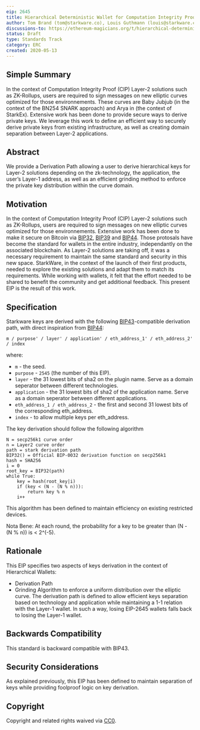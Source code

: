 ```yaml
---
eip: 2645
title: Hierarchical Deterministic Wallet for Computation Integrity Proof (CIP) Layer-2
author: Tom Brand (tom@starkware.co), Louis Guthmann (louis@starkware.co)
discussions-to: https://ethereum-magicians.org/t/hierarchical-deterministic-wallet-for-computation-integrity-proof-cip-layer-2/4286
status: Draft
type: Standards Track 
category: ERC
created: 2020-05-13
---
```


## Simple Summary
In the context of Computation Integrity Proof (CIP) Layer-2 solutions such as ZK-Rollups, users are required to sign messages on new elliptic curves optimized for those environnements. These curves are Baby Jubjub (in the context of the BN254 SNARK approach) and Arya in (the context of StarkEx). Extensive work has been done to provide secure ways to derive private keys. We leverage this work to define an efficient way to securely derive private keys from existing infrastructure, as well as creating domain separation between Layer-2 applications.

## Abstract
We provide a Derivation Path allowing a user to derive hierarchical keys for Layer-2 solutions depending on the zk-technology, the application, the user’s Layer-1 address, as well as an efficient grinding method to enforce the private key distribution within the curve domain.

## Motivation
In the context of Computation Integrity Proof (CIP) Layer-2 solutions such as ZK-Rollups, users are required to sign messages on new elliptic curves optimized for those environnements. Extensive work has been done to make it secure on Bitcoin via [BIP32](https://github.com/bitcoin/bips/blob/master/bip-0032.mediawiki), [BIP39](https://github.com/bitcoin/bips/blob/master/bip-0039.mediawiki) and [BIP44](https://github.com/bitcoin/bips/blob/master/bip-0044.mediawiki). Those protosals have become the standard for wallets in the entire industry, independantly on the associated blockchain. As Layer-2 solutions are taking off, it was a necessary requirement to maintain the same standard and security in this new space. StarkWare, in the context of the launch of their first products, needed to explore the existing solutions and adapt them to match its requirements. While working with wallets, it felt that the effort needed to be shared to benefit the community and get additional feedback. This present EIP is the result of this work. 

## Specification
Starkware keys are derived with the following [BIP43](https://github.com/bitcoin/bips/blob/master/bip-0043.mediawiki)-compatible derivation path, with direct inspiration from [BIP44](https://github.com/bitcoin/bips/blob/master/bip-0044.mediawiki):
```
m / purpose' / layer' / application' / eth_address_1' / eth_address_2' / index
```
where:
* `m` - the seed.
* `purpose` - `2545` (the number of this EIP).
* `layer` - the 31 lowest bits of sha2 on the plugin name. Serve as a domain seperator between different technologies.
* `application` - the 31 lowest bits of sha2 of the application name. Serve as a domain seperator between different applications.
* `eth_address_1 / eth_address_2` - the first and second 31 lowest bits of the corresponding eth_address.
* `index` - to allow multiple keys per eth_address.

The key derivation should follow the following algorithm
```
N = secp256k1 curve order
n = Layer2 curve order								
path = stark derivation path
BIP32() = Official BIP-0032 derivation function on secp256k1
hash = SHA256
i = 0
root_key = BIP32(path)
while True:
	key = hash(root_key|i)
	if (key < (N - (N % n))):
		return key % n
	i++
```
This algorithm has been defined to maintain efficiency on existing restricted devices. 

Nota Bene: At each round, the probability for a key to be greater than (N - (N % n)) is < 2^(-5).

## Rationale
This EIP specifies two aspects of keys derivation in the context of Hierarchical Wallets:
- Derivation Path
- Grinding Algorithm to enforce a uniform distribution over the elliptic curve.
The derivation path is defined to allow efficient keys separation based on technology and application while maintaining a 1-1 relation with the Layer-1 wallet. In such a way, losing EIP-2645 wallets falls back to losing the Layer-1 wallet.

## Backwards Compatibility
This standard is backward compatible with BIP43.

## Security Considerations
As explained previously, this EIP has been defined to maintain separation of keys while providing foolproof logic on key derivation.

## Copyright
Copyright and related rights waived via [CC0](https://creativecommons.org/publicdomain/zero/1.0/).
